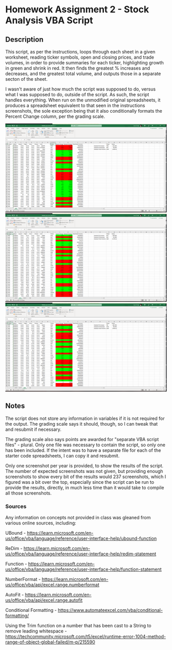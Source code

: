 # Homework Assignment 2 - Stock Analysis VBA Script

## Description

This script, as per the instructions, loops through each sheet in a given worksheet, reading ticker symbols, open and closing prices, and trade volumes, in order to provide summaries for each ticker, highlighting growth in green and shrink in red. It then finds the greatest % increases and decreases, and the greatest total volume, and outputs those in a separate secton of the sheet.

I wasn't aware of just how much the script was supposed to do, versus what I was supposed to do, outside of the script. As such, the script handles everything. When run on the unmodified original spreadsheets, it produces a spreadsheet equivalent to that seen in the instructions screenshots, the sole exception being that it also conditionally formats the Percent Change column, per the grading scale.

![2018 summary screenshot](Multiple_year_stock_data_2018.png "2018")
![2019 summary screenshot](Multiple_year_stock_data_2019.png "2019")
![2020 summary screenshot](Multiple_year_stock_data_2020.png "2020")

## Notes

The script does not store any information in variables if it is not required for the output. The grading scale says it should, though, so I can tweak that and resubmit if necessary.

The grading scale also says points are awarded for "separate VBA script files" - plural. Only one file was necessary to contain the script, so only one has been included. If the intent was to have a separate file for each of the starter code spreadsheets, I can copy it and resubmit.

Only one screenshot per year is provided, to show the results of the script. The number of expected screenshots was not given, but providing enough screenshots to show every bit of the results would 237 screenshots, which I figured was a bit over the top, especially since the script can be run to provide the results, directly, in much less time than it would take to compile all those screenshots.

### Sources

Any information on concepts not provided in class was gleaned from various online sources, including:

UBound - https://learn.microsoft.com/en-us/office/vba/language/reference/user-interface-help/ubound-function

ReDim - https://learn.microsoft.com/en-us/office/vba/language/reference/user-interface-help/redim-statement

Function - https://learn.microsoft.com/en-us/office/vba/language/reference/user-interface-help/function-statement

NumberFormat - https://learn.microsoft.com/en-us/office/vba/api/excel.range.numberformat

AutoFit - https://learn.microsoft.com/en-us/office/vba/api/excel.range.autofit

Conditional Formatting - https://www.automateexcel.com/vba/conditional-formatting/

Using the Trim function on a number that has been cast to a String to remove leading whitespace - https://techcommunity.microsoft.com/t5/excel/runtime-error-1004-method-range-of-object-global-failed/m-p/215590
